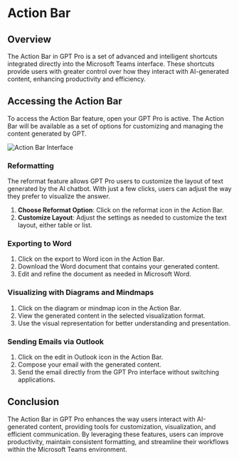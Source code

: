 # Action Bar

## Overview

The Action Bar in GPT Pro is a set of advanced and intelligent shortcuts integrated directly into the Microsoft Teams interface. These shortcuts provide users with greater control over how they interact with AI-generated content, enhancing productivity and efficiency.

## Accessing the Action Bar

To access the Action Bar feature, open your GPT Pro is active. The Action Bar will be available as a set of options for customizing and managing the content generated by GPT.

![Action Bar Interface](/Action-bar.png)

### Reformatting
The reformat feature allows GPT Pro users to customize the layout of text generated by the AI chatbot. With just a few clicks, users can adjust the way they prefer to visualize the answer.
1. **Choose Reformat Option**: Click on the reformat icon in the Action Bar.
3. **Customize Layout**: Adjust the settings as needed to customize the text layout, either table or list.

### Exporting to Word

1. Click on the export to Word icon in the Action Bar.
2. Download the Word document that contains your generated content.
3. Edit and refine the document as needed in Microsoft Word.

### Visualizing with Diagrams and Mindmaps

1. Click on the diagram or mindmap icon in the Action Bar.
2. View the generated content in the selected visualization format.
3. Use the visual representation for better understanding and presentation.

### Sending Emails via Outlook

1. Click on the edit in Outlook icon in the Action Bar.
2. Compose your email with the generated content.
3. Send the email directly from the GPT Pro interface without switching applications.


## Conclusion

The Action Bar in GPT Pro enhances the way users interact with AI-generated content, providing tools for customization, visualization, and efficient communication. By leveraging these features, users can improve productivity, maintain consistent formatting, and streamline their workflows within the Microsoft Teams environment.

<Intercom />
<Hubspot />
<Clarity />
<GoogleAnalytics />